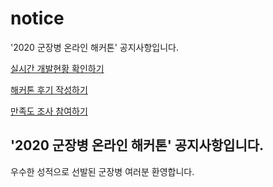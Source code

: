 # notice
'2020 군장병 온라인 해커톤' 공지사항입니다.

[실시간 개발현황 확인하기](https://osamhack2020.github.io/notice/)

[해커톤 후기 작성하기](https://osam.kr/board/index.jsp?code=AICAMP2020)

[만족도 조사 참여하기](https://docs.google.com/0000)

## '2020 군장병 온라인 해커톤' 공지사항입니다.

우수한 성적으로 선발된 군장병 여러분 환영합니다.
